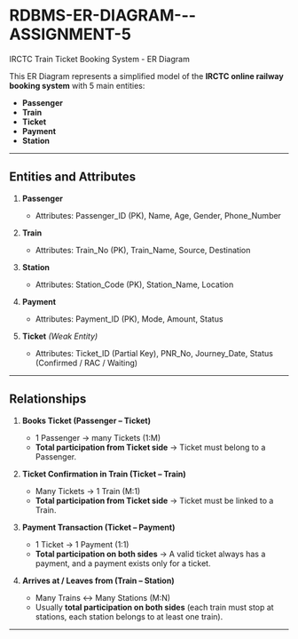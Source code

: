 # RDBMS-ER-DIAGRAM---ASSIGNMENT-5
IRCTC  Train Ticket Booking System - ER Diagram

This ER Diagram represents a simplified model of the **IRCTC online railway booking system** with 5 main entities:

* **Passenger**
* **Train**
* **Ticket**
* **Payment**
* **Station**

---

## Entities and Attributes

1. **Passenger**

   * Attributes: Passenger\_ID (PK), Name, Age, Gender, Phone\_Number

2. **Train**

   * Attributes: Train\_No (PK), Train\_Name, Source, Destination

3. **Station**

   * Attributes: Station\_Code (PK), Station\_Name, Location

4. **Payment**

   * Attributes: Payment\_ID (PK), Mode, Amount, Status

5. **Ticket** *(Weak Entity)*

   * Attributes: Ticket\_ID (Partial Key), PNR\_No, Journey\_Date, Status (Confirmed / RAC / Waiting)

---

## Relationships

1. **Books Ticket (Passenger – Ticket)**

   * 1 Passenger → many Tickets (1\:M)
   * **Total participation from Ticket side** → Ticket must belong to a Passenger.

2. **Ticket Confirmation in Train (Ticket – Train)**

   * Many Tickets → 1 Train (M:1)
   * **Total participation from Ticket side** → Ticket must be linked to a Train.

3. **Payment Transaction (Ticket – Payment)**

   * 1 Ticket → 1 Payment (1:1)
   * **Total participation on both sides** → A valid ticket always has a payment, and a payment exists only for a ticket.

4. **Arrives at / Leaves from (Train – Station)**

   * Many Trains ↔ Many Stations (M\:N)
   * Usually **total participation on both sides** (each train must stop at stations, each station belongs to at least one train).

---


